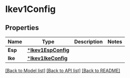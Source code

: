 # Ikev1Config

## Properties
Name | Type | Description | Notes
------------ | ------------- | ------------- | -------------
**Esp** | [***Ikev1EspConfig**](IKEV1ESPConfig.md) |  | 
**Ike** | [***Ikev1IkeConfig**](IKEV1IKEConfig.md) |  | 

[[Back to Model list]](../README.md#documentation-for-models) [[Back to API list]](../README.md#documentation-for-api-endpoints) [[Back to README]](../README.md)


